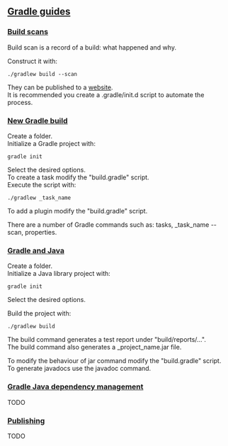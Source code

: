 ## [Gradle guides](https://gradle.org/guides/)

### [Build scans](https://guides.gradle.org/creating-build-scans/)

Build scan is a record of a build: what happened and why.  

Construct it with:  
```
./gradlew build --scan
```
They can be published to a [website](https://scans.gradle.com/).  
It is recommended you create a .gradle/init.d script to automate the process.  

### [New Gradle build](https://guides.gradle.org/creating-new-gradle-builds/)

Create a folder.  
Initialize a Gradle project with:  
```
gradle init
```
Select the desired options.  
To create a task modify the "build.gradle" script.  
Execute the script with:
```
./gradlew _task_name
```
To add a plugin modify the "build.gradle" script.  

There are a number of Gradle commands such as: tasks, _task_name --scan, properties.  

### [Gradle and Java](https://guides.gradle.org/building-java-libraries/)

Create a folder.  
Initialize a Java library project with:  
```
gradle init
```
Select the desired options.  

Build the project with:  
```
./gradlew build
```
The build command generates a test report under "build/reports/...".  
The build command also generates a _project_name.jar file.  

To modify the behaviour of jar command modify the "build.gradle" script.  
To generate javadocs use the javadoc command.  

### [Gradle Java dependency management](https://docs.gradle.org/current/userguide/dependency_management_for_java_projects.html)

TODO

### [Publishing](https://docs.gradle.org/5.0/userguide/publishing_overview.html#publishing_overview)

TODO